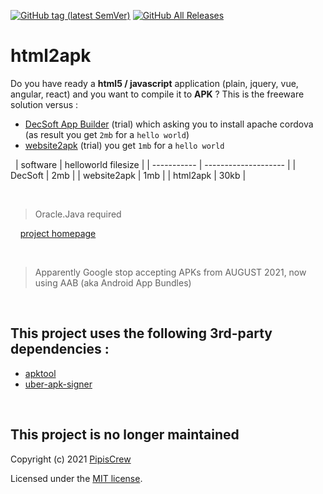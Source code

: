 [![GitHub tag (latest SemVer)](https://img.shields.io/github/tag/pipiscrew/html2apk.svg)](https://github.com/pipiscrew/html2apk/releases)
[![GitHub All Releases](https://img.shields.io/github/downloads/pipiscrew/html2apk/total.svg)](https://github.com/pipiscrew/html2apk/releases)

# html2apk

Do you have ready a **html5 / javascript** application (plain, jquery, vue, angular, react) and you want to compile it to **APK** ? This is the freeware solution versus :

* [DecSoft App Builder](https://www.decsoftutils.com/appbuilder/) (trial) which asking you to install apache cordova (as result you get `2mb` for a `hello world`) 
* [website2apk](https://websitetoapk.com/) (trial) you get `1mb` for a `hello world`  

&nbsp;
| software    | helloworld filesize |
| ----------- | -------------------- |
| DecSoft     | 2mb                  |
| website2apk | 1mb                  |
| html2apk    | 30kb                 |

&nbsp;
> Oracle.Java required  

&nbsp;
&nbsp;
[project homepage](https://www.pipiscrew.com/works/html2apk/)

&nbsp;
> Apparently Google stop accepting APKs from AUGUST 2021, now using AAB (aka Android App Bundles)

&nbsp;
## This project uses the following 3rd-party dependencies :  
* [apktool](https://github.com/iBotPeaches/Apktool)  
* [uber-apk-signer](https://github.com/patrickfav/uber-apk-signer)  


&nbsp;
## This project is no longer maintained
Copyright (c) 2021 [PipisCrew](http://pipiscrew.com)

Licensed under the [MIT license](http://www.opensource.org/licenses/mit-license.php).
